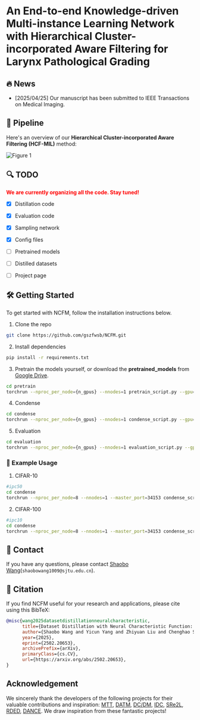 # An End-to-end Knowledge-driven Multi-instance Learning Network with Hierarchical Cluster-incorporated Aware Filtering for Larynx Pathological Grading 

## :fire: News

- [2025/04/25] Our manuscript has been submitted to IEEE Transactions on Medical Imaging. 


## :rocket: Pipeline

Here's an overview of our **Hierarchical Cluster-incorporated Aware Filtering (HCF-MIL)** method:

![Figure 1](./asset/figure1.png?raw=true)





## :mag: TODO
<font color="red">**We are currently organizing all the code. Stay tuned!**</font>
- [x] Distillation code
- [x] Evaluation code
- [x] Sampling network
- [x] Config files
- [ ] Pretrained models
- [ ] Distilled datasets
- [ ] Project page




## 🛠️ Getting Started

To get started with NCFM, follow the installation instructions below.

1.  Clone the repo

```sh
git clone https://github.com/gszfwsb/NCFM.git
```

2. Install dependencies
   
```sh
pip install -r requirements.txt
```
3. Pretrain the models yourself, or download the **pretrained_models** from [Google Drive](https://drive.google.com/drive/folders/1HT_eUbTWOVXvBov5bM90b169jdy2puOh?usp=drive_link). 
```sh
cd pretrain
torchrun --nproc_per_node={n_gpus} --nnodes=1 pretrain_script.py --gpu={gpu_ids} --config_path=../config/{ipc}/{dataset}.yaml

```

4. Condense
```sh
cd condense 
torchrun --nproc_per_node={n_gpus} --nnodes=1 condense_script.py --gpu={gpu_ids} --ipc={ipc} --config_path=../config/{ipc}/{dataset}.yaml

```
5. Evaluation
```sh
cd evaluation 
torchrun --nproc_per_node={n_gpus} --nnodes=1 evaluation_script.py --gpu={gpu_ids} --ipc={ipc} --config_path=../config/{ipc}/{dataset}.yaml --load_path={distilled_dataset.pt}
```

### :blue_book: Example Usage

1. CIFAR-10

```sh
#ipc50
cd condense
torchrun --nproc_per_node=8 --nnodes=1 --master_port=34153 condense_script.py --gpu="0,1,2,3,4,5,6,7" --ipc=50 --config_path=../config/ipc50/cifar10.yaml
```

2. CIFAR-100

```sh
#ipc10
cd condense
torchrun --nproc_per_node=8 --nnodes=1 --master_port=34153 condense_script.py --gpu="0,1,2,3,4,5,6,7" --ipc=10 --config_path=../config/ipc10/cifar100.yaml
```



## :postbox: Contact
If you have any questions, please contact [Shaobo Wang](https://gszfwsb.github.io/)(`shaobowang1009@sjtu.edu.cn`).

## :pushpin: Citation
If you find NCFM useful for your research and applications, please cite using this BibTeX:

```bibtex
@misc{wang2025datasetdistillationneuralcharacteristic,
      title={Dataset Distillation with Neural Characteristic Function: A Minmax Perspective}, 
      author={Shaobo Wang and Yicun Yang and Zhiyuan Liu and Chenghao Sun and Xuming Hu and Conghui He and Linfeng Zhang},
      year={2025},
      eprint={2502.20653},
      archivePrefix={arXiv},
      primaryClass={cs.CV},
      url={https://arxiv.org/abs/2502.20653}, 
}
```

## Acknowledgement
We sincerely thank the developers of the following projects for their valuable contributions and inspiration: [MTT](https://github.com/GeorgeCazenavette/mtt-distillation), [DATM](https://github.com/NUS-HPC-AI-Lab/DATM), [DC/DM](https://github.com/VICO-UoE/DatasetCondensation), [IDC](https://github.com/snu-mllab/Efficient-Dataset-Condensation), [SRe2L](https://github.com/VILA-Lab/SRe2L), [RDED](https://github.com/LINs-lab/RDED), [DANCE](https://github.com/Hansong-Zhang/DANCE). We draw inspiration from these fantastic projects!
